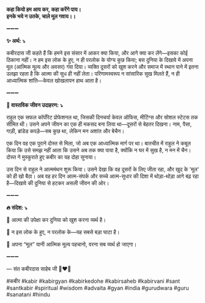 **कहा कियो हम आय कर, कहा करेंगे पाय। \
इनके भये न उतके, चाले मूल गवाय।।**

➖➖➖

**✨ अर्थ: ⤵**

कबीरदास जी कहते हैं कि हमने इस संसार में आकर क्या किया, और आगे क्या कर लेंगे—इसका कोई ठिकाना नहीं। न हम इस लोक के हुए, न ही परलोक के योग्य कुछ किया; बस दुनिया के दिखावे में अपना मूल (आत्मिक मूल्य और अवसर) गंवा दिया। व्यक्ति दूसरों को खुश करने और समाज में स्थान पाने में इतना उलझा रहता है कि आत्मा की सुध ही नहीं लेता। परिणामस्वरूप न सांसारिक सुख मिलते हैं, न ही आध्यात्मिक शांति—केवल खोखलापन हाथ आता है।

➖➖➖

**🌾 वास्तविक जीवन उदाहरण: ⤵**

राहुल एक सफल कॉर्पोरेट प्रोफेशनल था, जिसकी दिनचर्या केवल ऑफिस, मीटिंग्स और सोशल स्टेटस तक सीमित थी। उसने अपने जीवन का एक ही मकसद बना लिया था—दूसरों से बेहतर दिखना। नाम, पैसा, गाड़ी, ब्रांडेड कपड़े—सब कुछ था, लेकिन मन अशांत और बेचैन।

एक दिन वह एक पुराने दोस्त से मिला, जो अब एक आध्यात्मिक मार्ग पर था। बातचीत में राहुल ने कबूल किया कि उसे समझ नहीं आता कि उसने अब तक क्या पाया है, क्योंकि न घर में सुख है, न मन में चैन। दोस्त ने मुस्कुराते हुए कबीर का यह दोहा सुनाया।

उस दिन से राहुल ने आत्ममंथन शुरू किया। उसने देखा कि वह दूसरों के लिए जीता रहा, और खुद के 'मूल' को ही खो बैठा। अब वह हर दिन आत्म-संपर्क और सच्चे आत्म-सुधार की दिशा में थोड़ा-थोड़ा आगे बढ़ रहा है—दिखावे की दुनिया से हटकर असली जीवन की ओर।

➖➖➖

**🔥 संदेश: ⤵**

📌 आत्मा की उपेक्षा कर दुनिया को खुश करना व्यर्थ है।

📌 न इस लोक के हुए, न परलोक के—यह सबसे बड़ा घाटा है।

📌 अपना “मूल” यानी आत्मिक मूल्य पहचानो, वरना सब व्यर्थ हो जाएगा।

➖➖➖

— संत कबीरदास साहेब जी 🙏❤️💯

#कबीर #kabir #kabirgyan #kabirkedohe #kabirsaheb #kabirvani #sant #santkabir #spiritual #wisdom #advaita #gyan #india #gurudwara #guru #sanatani #hindu
